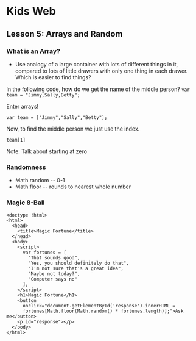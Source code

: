 # Kids Web
## Lesson 5: Arrays and Random

### What is an Array?
- Use analogy of a large container with lots of different things in it, compared to lots of little drawers with only one thing in each drawer. Which is easier to find things?

In the following code, how do we get the name of the middle person?
`var team = "Jimmy,Sally,Betty";`

Enter arrays!

`var team = ["Jimmy","Sally","Betty"];`

Now, to find the middle person we just use the index.

`team[1]`

Note: Talk about starting at zero

### Randomness

* Math.random -- 0-1
* Math.floor -- rounds to nearest whole number

### Magic 8-Ball
    <doctype !html>
    <html>
      <head>
        <title>Magic Fortune</title>
      </head>
      <body>
        <script>
          var fortunes = [
            "That sounds good",
            "Yes, you should definitely do that",
            "I'm not sure that's a great idea",
            "Maybe not today?",
            "Computer says no"
          ];
        </script>
        <h1>Magic Fortune</h1>
        <button 
          onclick="document.getElementById('response').innerHTML = 
          fortunes[Math.floor(Math.random() * fortunes.length)];">Ask me</button>
        <p id="response"></p>
      </body>
    </html>